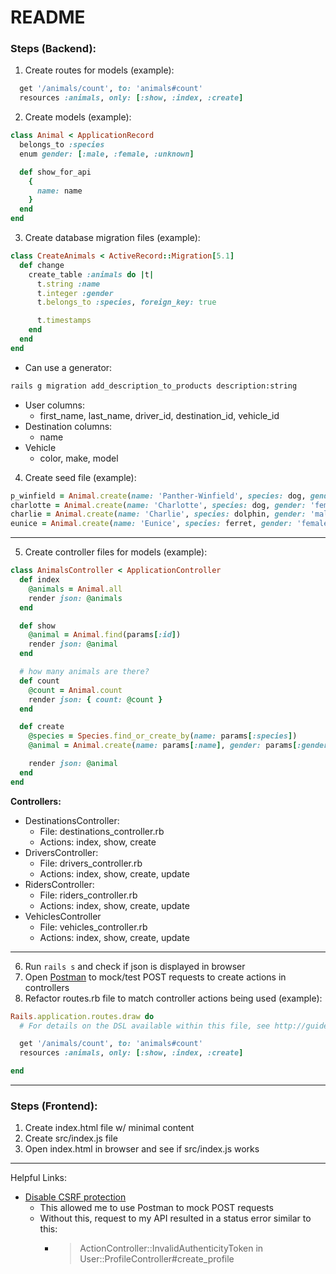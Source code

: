 # README

### **Steps (Backend):**
1. Create routes for models (example):
  ```ruby
    get '/animals/count', to: 'animals#count'
    resources :animals, only: [:show, :index, :create]
  ```
2. Create models (example):
  ```ruby
  class Animal < ApplicationRecord
    belongs_to :species
    enum gender: [:male, :female, :unknown]

    def show_for_api
      {
        name: name
      }
    end
  end
  ```
3. Create database migration files (example):
  ```ruby
  class CreateAnimals < ActiveRecord::Migration[5.1]
    def change
      create_table :animals do |t|
        t.string :name
        t.integer :gender
        t.belongs_to :species, foreign_key: true

        t.timestamps
      end
    end
  end
  ```
  * Can use a generator:
  ```bash
  rails g migration add_description_to_products description:string
  ```
  * User columns:
    * first_name, last_name,  driver_id, destination_id, vehicle_id
  * Destination columns:
    *  name
  * Vehicle
    * color, make, model

4. Create seed file (example):
  ```ruby
  p_winfield = Animal.create(name: 'Panther-Winfield', species: dog, gender: 'male')
  charlotte = Animal.create(name: 'Charlotte', species: dog, gender: 'female')
  charlie = Animal.create(name: 'Charlie', species: dolphin, gender: 'male')
  eunice = Animal.create(name: 'Eunice', species: ferret, gender: 'female')
  ```
  ---
5. Create controller files for models (example):
  ```ruby
  class AnimalsController < ApplicationController
    def index
      @animals = Animal.all
      render json: @animals
    end

    def show
      @animal = Animal.find(params[:id])
      render json: @animal
    end

    # how many animals are there?
    def count
      @count = Animal.count
      render json: { count: @count }
    end

    def create
      @species = Species.find_or_create_by(name: params[:species])
      @animal = Animal.create(name: params[:name], gender: params[:gender].to_i, species: @species)

      render json: @animal
    end
  end
  ```
  **Controllers:**

  * DestinationsController:
     * File: destinations_controller.rb
     * Actions: index, show, create  
  * DriversController:
     * File: drivers_controller.rb
     * Actions: index, show, create, update
  * RidersController:
     * File: riders_controller.rb
     * Actions: index, show, create, update
  * VehiclesController
     * File: vehicles_controller.rb
     * Actions: index, show, create, update
---
6. Run ```rails s``` and check if json is displayed in browser
7. Open [Postman](https://www.getpostman.com/) to mock/test POST requests to create actions in controllers
8. Refactor routes.rb file to match controller actions being used (example):
```ruby
Rails.application.routes.draw do
  # For details on the DSL available within this file, see http://guides.rubyonrails.org/routing.html

  get '/animals/count', to: 'animals#count'
  resources :animals, only: [:show, :index, :create]

end
```
___
### **Steps (Frontend):**
1. Create index.html file w/ minimal content
2. Create src/index.js file
3. Open index.html in browser and see if src/index.js works

---
Helpful Links:
* [Disable CSRF protection](https://stackoverflow.com/questions/34251400/invalid-authenticity-token-on-post)
  * This allowed me to use Postman to mock POST requests
  * Without this, request to my API resulted in a status error similar to this:
    * > ActionController::InvalidAuthenticityToken in  User::ProfileController#create_profile

    